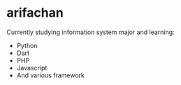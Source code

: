 # arifachan

Currently studying information system major and learning:
- Python
- Dart
- PHP
- Javascript
- And various framework
